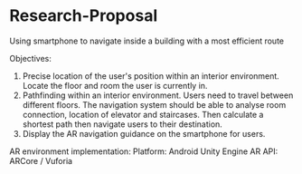 # Research-Proposal

Using smartphone to navigate inside a building with a most efficient route

Objectives:
1. Precise location of the user's position within an interior environment. Locate the floor and room the user is currently in.
2. Pathfinding within an interior environment. Users need to travel between different floors. The navigation system should be able to analyse room connection, location of elevator and staircases. Then calculate a shortest path then navigate users to their destination.
3. Display the AR navigation guidance on the smartphone for users.

AR environment implementation:
Platform: Android
Unity Engine
AR API: ARCore / Vuforia
